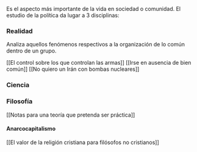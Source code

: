 Es el aspecto más importante de la vida en sociedad o comunidad. El estudio de la política da lugar a 3 disciplinas: 

### Realidad
Analiza aquellos fenómenos respectivos a la organización de lo común dentro de un grupo.

[[El control sobre los que controlan las armas]]
[[Irse en ausencia de bien común]]
[[No quiero un Irán con bombas nucleares]]
### Ciencia

### Filosofía
[[Notas para una teoría que pretenda ser práctica]]
#### Anarcocapitalismo
[[El valor de la religión cristiana para filósofos no cristianos]]
